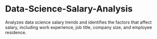 # Data-Science-Salary-Analysis
Analyzes data science salary trends and identifies the factors that affect salary, including work experience, job title, company size, and employee residence.
